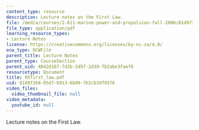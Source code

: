```yaml
---
content_type: resource
description: Lecture notes on the First Law.
file: /media/courses/2-611-marine-power-and-propulsion-fall-2006/81d9f26805d769136b097b2cb3df9376_05first_law.pdf
file_type: application/pdf
learning_resource_types:
- Lecture Notes
license: https://creativecommons.org/licenses/by-nc-sa/4.0/
ocw_type: OCWFile
parent_title: Lecture Notes
parent_type: CourseSection
parent_uid: 4842d167-7d2b-2d5f-2d39-7b2abe3faef6
resourcetype: Document
title: 05first_law.pdf
uid: 81d9f268-05d7-6913-6b09-7b2cb3df9376
video_files:
  video_thumbnail_file: null
video_metadata:
  youtube_id: null
---
```

Lecture notes on the First Law.
